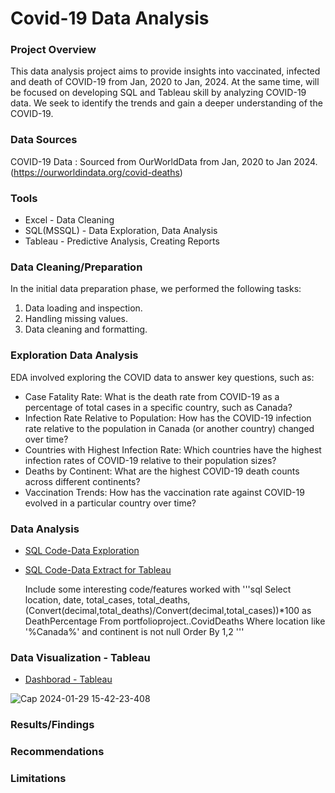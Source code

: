 # Covid-19 Data Analysis

### Project Overview
 
This data analysis project aims to provide insights into vaccinated, infected and death of COVID-19 from Jan, 2020 to Jan, 2024. At the same time, will be focused on developing SQL and Tableau skill by analyzing COVID-19 data. We seek to identify the trends and gain a deeper understanding of the COVID-19.

### Data Sources

COVID-19 Data : Sourced from OurWorldData from Jan, 2020 to Jan 2024. (https://ourworldindata.org/covid-deaths)

### Tools

- Excel - Data Cleaning
- SQL(MSSQL) - Data Exploration, Data Analysis 
- Tableau - Predictive Analysis, Creating Reports

### Data Cleaning/Preparation

In the initial data preparation phase, we performed the following tasks:
1. Data loading and inspection.
2. Handling missing values.
3. Data cleaning and formatting.

### Exploration Data Analysis

EDA involved exploring the COVID data to answer key questions, such as:

- Case Fatality Rate: What is the death rate from COVID-19 as a percentage of total cases in a specific country, such as Canada?
- Infection Rate Relative to Population: How has the COVID-19 infection rate relative to the population in Canada (or another country) changed over time?
- Countries with Highest Infection Rate: Which countries have the highest infection rates of COVID-19 relative to their population sizes?
- Deaths by Continent: What are the highest COVID-19 death counts across different continents?
- Vaccination Trends: How has the vaccination rate against COVID-19 evolved in a particular country over time?

### Data Analysis

- [SQL Code-Data Exploration](https://github.com/MingyuTheAnalyst/Covid-Data-Analysis/blob/main/COVID19DataAnalysis.sql)
- [SQL Code-Data Extract for Tableau](https://github.com/MingyuTheAnalyst/Covid-Data-Analysis/blob/main/COVID19ForTableau.sql)

  Include some interesting code/features worked with
  '''sql
  Select location, date, total_cases, total_deaths, (Convert(decimal,total_deaths)/Convert(decimal,total_cases))*100 as DeathPercentage
From portfolioproject..CovidDeaths
Where location like '%Canada%' and continent is not null
Order By 1,2
'''

### Data Visualization - Tableau
 - [Dashborad - Tableau](https://public.tableau.com/app/profile/mingyu.kim/viz/CovidPortfolioProject_17060535651500/Dashboard1#1)
 
 ![Cap 2024-01-29 15-42-23-408](https://github.com/MingyuTheAnalyst/Covid-Data-Analysis/assets/88122148/33e83c4a-2ec4-4fd0-8f27-32c55d06fe36)
  







### Results/Findings







### Recommendations


### Limitations

